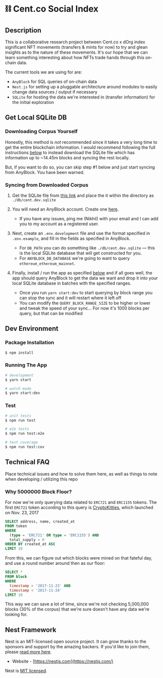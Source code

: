 # ⛓ Cent.co Social Index

## Description

This is a collaborative research project between Cent.co x dOrg index significant NFT movements (transfers & mints for now) to try and glean insights as to the nature of these movements. It's our hope that we can learn something interesting about how NFTs trade hands through this on-chain data.

The current tools we are using for are:

* `AnyBlock` for SQL queries of on-chain data
* `Nest.js` for setting up a pluggable architecture around modules to easily change data sources / output if necessary
* `SQLite` for hosting the data we're interested in (transfer information) for the initial exploration

## Get Local SQLite DB

### Downloading Corpus Yourself

Honestly, this method is *not* recommended since it takes a very long time to get the entire blockchain information. I would recommend following the full instructions [below](#Syncing-from-Downloaded-Corpus) to instead download the SQLite file which has information up to ~14.45m blocks and syncing the rest locally.

But, if you want to do so, you can skip step #1 below and just start syncing from AnyBlock. You have been warned.

### Syncing from Downloaded Corpus

1. Get the SQLite file from [this link](<INSERT LINK>) and place the it within the directory as `./db/cent.dev.sqlite`

2. You will need an AnyBlock account. Create one [here](https://www.anyblockanalytics.com/).
    * If you have any issues, ping me (Nikhil) with your email and I can add you to my account as a registered user.

3. Next, create an `.env.development` file and use the format specified in `.env.example`, and fill in the fields as specified in AnyBlock.
    * For `DB_PATH` you can do something like `./db/cent.dev.sqlite` — this is the local SQLite database that will get constructed for you.
    * For `ANYBLOCK_DB_DATABASE` we're going to want to query `ethereum_ethereum_mainnet`.

4. Finally, install / run the app as specified [below](#dev-environment) and if all goes well, the app should query AnyBlock to get the data we want and drop it into your local SQLite database in batches with the specified ranges.
    * Once you run `yarn start:dev` to start querying by block range you can stop the sync and it will restart where it left off
    * You can modify the `QUERY_BLOCK_RANGE_SIZE` to be higher or lower and tweak the speed of your sync... For now it's 1000 blocks per query, but that can be modified

## Dev Environment

### Package Installation

```bash
$ npm install
```

### Running The App

```bash
# development
$ yarn start

# watch mode
$ yarn start:dev
```

### Test

```bash
# unit tests
$ npm run test

# e2e tests
$ npm run test:e2e

# test coverage
$ npm run test:cov
```

## Technical FAQ

Place technical issues and how to solve them here, as well as things to note when developing / utilizing this repo

### Why 5000000 Block Floor?

For now we're only querying data related to `ERC721` and `ERC1155` tokens. The first `ERC721` token according to this query is [CryptoKitties](https://etherscan.io/address/0x06012c8cf97bead5deae237070f9587f8e7a266d), which launched on Nov. 23, 2017

``` SQL
SELECT address, name, created_at
FROM token
WHERE 
  (type = 'ERC721' OR type = 'ERC1155') AND
  total_supply > 0
ORDER BY created_at ASC
LIMIT 10
```

From this, we can figure out which blocks were mined on that fateful day, and use a round number around then as our floor:

``` SQL
SELECT * 
FROM block
WHERE 
  timestamp > '2017-11-23' AND 
  timestamp < '2017-11-24'
LIMIT 10
```

This way we can save a lot of time, since we're not checking 5,000,000 blocks (30% of the corpus) that we're sure doesn't have any data we're looking for.

## Nest Framework

Nest is an MIT-licensed open source project. It can grow thanks to the sponsors and support by the amazing backers. If you'd like to join them, please [read more here](https://docs.nestjs.com/support).

* Website - [https://nestjs.com](https://nestjs.com/)

Nest is [MIT licensed](LICENSE).
